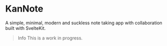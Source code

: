 # KanNote

A simple, minimal, modern and suckless note taking app with collaboration built with SvelteKit.

> Info
> This is a work in progress.

